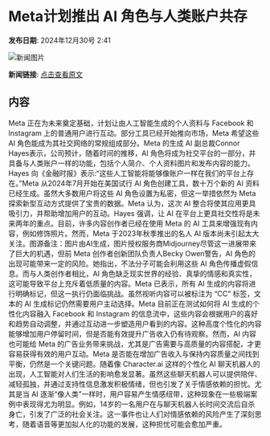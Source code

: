 # Meta计划推出 AI 角色与人类账户共存

**发布日期**: 2024年12月30号 2:41

![新闻图片](https://pic.chinaz.com/picmap/thumb/202307181418282531_0.jpg)

**新闻链接**: [点击查看原文](https://www.aibase.com/zh/news/14337)

## 内容

Meta 正在为未来奠定基础，计划让由人工智能生成的个人资料与 Facebook 和 Instagram 上的普通用户进行互动。部分工具已经开始推向市场，Meta 希望这些 AI 角色能成为其社交网络的常规组成部分。Meta 的生成 AI 副总裁Connor Hayes表示，公司预计，随着时间的推移，AI 角色将成为社交平台的一部分，并具备与人类账户一样的功能，包括个人简介、个人资料图片和发布内容的能力。Hayes 向《金融时报》表示:“这些人工智能将能够像账户一样在我们的平台上存在。”Meta 从2024年7月开始在美国试行 AI 角色创建工具，数十万个新的 AI 资料已经生成。虽然大多数用户将这些 AI 角色设置为私密，但这一举措依然为 Meta 探索新型互动方式提供了宝贵的数据。Meta 认为，这次 AI 整合将使其应用更具吸引力，并帮助增加用户的互动。Hayes 强调，让 AI 在平台上更具社交性将是未来两年的重点。目前，许多内容创作者已经在使用 Meta 的 AI 工具来增强现有内容，例如修饰照片。然而，Meta 于2023年秋季推出的名人 AI 版本尚未引起太大关注。图源备注：图片由AI生成，图片授权服务商Midjourney尽管这一进展带来了巨大的机遇，但前 Meta 创作者创新团队负责人Becky Owen警告，AI 角色的出现可能带来一定的风险。她指出，不法分子可能会利用这些 AI 角色传播虚假信息。而与人类创作者相比，AI 角色缺乏现实世界的经验、真挚的情感和真实性，这可能导致平台上充斥着低质量的内容。Meta 已表示，所有 AI 生成的内容将进行明确标记，但这一执行仍面临挑战。虽然视听内容可以被标注为 “CC” 标签，文本的 AI 生成标记仍然需要用户主动选择。Meta 目前正在测试如何将 AI 生成的个性化内容融入 Facebook 和 Instagram 的信息流中，这些内容会根据用户的喜好和趋势自动调整，并通过互动进一步塑造用户看到的内容。这种高度个性化的内容能够增加用户停留时间，但是否能有效提升广告收入仍有待观察。然而，AI 内容也可能给 Meta 的广告业务带来挑战，尤其是广告需要与高质量的内容搭配，才更容易获得有效的用户互动。Meta 是否能在增加广告收入与保持内容质量之间找到平衡，仍然是一个关键问题。随着像 Character.ai 这样的个性化 AI 聊天机器人的出现，人工智能对人们生活的影响愈发显著。虽然这些聊天机器人可以提供陪伴、减轻孤独，并通过支持性信息激发积极情绪，但也引发了关于情感依赖的担忧。尤其是当 AI 逐渐“像人类”一样时，用户容易产生情感纽带，这种现象在一些极端案例中表现得尤为明显。例如，14岁的一名用户在与聊天机器人长时间交流后自杀身亡，引发了广泛的社会关注。这一事件也让人们对情感依赖的风险产生了深刻思考，随着语音等更加拟人化的功能的发展，这种担忧可能会愈加严重。

